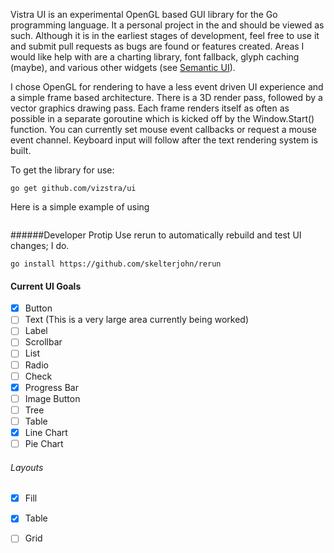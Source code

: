 Vistra UI is an experimental OpenGL based GUI library for the Go programming language. It a personal project in the and should be viewed as such.  Although it is in the earliest stages of development, feel free to use it and submit pull requests as bugs are found or features created.  Areas I would like help with are a charting library, font fallback, glyph caching (maybe), and various other widgets (see [Semantic UI](http://semantic-ui.com/)). 

I chose OpenGL for rendering to have a less event driven UI experience and a simple frame based architecture.  There is a 3D render pass, followed by a vector graphics drawing pass.  Each frame renders itself as often as possible in a separate goroutine which is kicked off by the Window.Start() function.  You can currently set mouse event callbacks or request a mouse event channel.  Keyboard input will follow after the text rendering system is built.

To get the library for use:
```
go get github.com/vizstra/ui
```

Here is a simple example of using 
```Go
```

######Developer Protip
Use rerun to automatically rebuild and test UI changes; I do.
```
go install https://github.com/skelterjohn/rerun
```

#### Current UI Goals
- [x] Button
- [ ] Text (This is a very large area currently being worked)
- [ ] Label
- [ ] Scrollbar
- [ ] List
- [ ] Radio
- [ ] Check
- [x] Progress Bar
- [ ] Image Button
- [ ] Tree
- [ ] Table
- [x] Line Chart
- [ ] Pie Chart

###### Layouts
- [x] Fill
- [x] Table
- [ ] Grid


